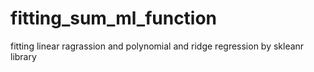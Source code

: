 # fitting_sum_ml_function
fitting linear ragrassion and polynomial and ridge regression by skleanr library
